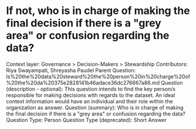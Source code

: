 # If not, who is  in charge of making the final decision if there is a "grey area" or confusion regarding the data?

Context layer: Governance > Decision-Makers > Stewardship
Contributors: Riya Swayampati, Shreyasha Paudel
Parent Question: Is%20the%20data%20steward%20the%20person%20in%20charge%20of%20the%20da%20375e2828141b46adace36dc276667a86.md
Question (description - optional): This question intends to find the key person/s responsible for making decisions with regards to the dataset. An ideal context information would have an individual and their role within the organization as answer.
Question (summary): Who is in charge of making the final decision if there is a "grey area" or confusion regarding the data?
Question Type: Person
Question Type (deprecated): Short Answer